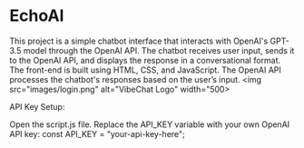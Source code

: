 # EchoAI

This project is a simple chatbot interface that interacts with OpenAI's GPT-3.5 model through the OpenAI API. The chatbot receives user input, sends it to the OpenAI API, and displays the response in a conversational format. The front-end is built using HTML, CSS, and JavaScript. The OpenAI API processes the chatbot's responses based on the user’s input.
<img src="images/login.png" alt="VibeChat Logo" width="500>



API Key Setup:

Open the script.js file.
Replace the API_KEY variable with your own OpenAI API key:
const API_KEY = "your-api-key-here";

